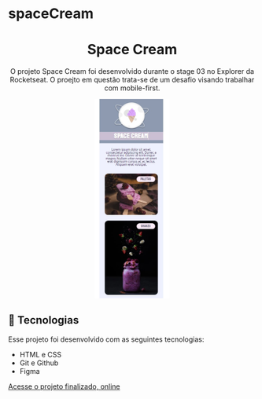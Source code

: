 # spaceCream


<h1 align="center"> Space Cream</h1>

<p align="center">
O projeto Space Cream foi desenvolvido durante o stage 03 no Explorer da Rocketseat. O proejto em questão trata-se de um desafio visando trabalhar com mobile-first. <br/>

<p align="center">
  <img alt="projeto treine.me" src="./images/preview.jpg" width="30%">
</p>

## 🚀 Tecnologias

Esse projeto foi desenvolvido com as seguintes tecnologias:

- HTML e CSS
- Git e Github
- Figma

[Acesse o projeto finalizado, online](https://marcelgava.github.io/spaceCream/)
